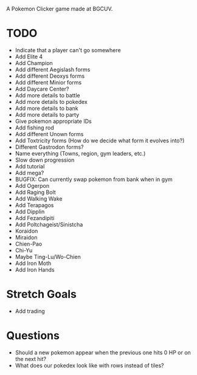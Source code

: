 A Pokemon Clicker game made at BGCUV.

# TODO

- Indicate that a player can't go somewhere
- Add Elite 4
- Add Champion
- Add different Aegislash forms
- Add different Deoxys forms
- Add different Minior forms
- Add Daycare Center?
- Add more details to battle
- Add more details to pokedex
- Add more details to bank
- Add more details to party
- Give pokemon appropriate IDs
- Add fishing rod
- Add different Unown forms
- Add Toxtricity forms (How do we decide what form it evolves into?)
- Different Gastrodon forms?
- Name everything (Towns, region, gym leaders, etc.)
- Slow down progression
- Add tutorial
- Add mega?
- BUGFIX: Can currently swap pokemon from bank when in gym
- Add Ogerpon
- Add Raging Bolt
- Add Walking Wake
- Add Terapagos
- Add Dipplin
- Add Fezandipiti
- Add Poltchageist/Sinistcha
- Koraidon
- Miraidon
- Chien-Pao
- Chi-Yu
- Maybe Ting-Lu/Wo-Chien
- Add Iron Moth
- Add Iron Hands

# Stretch Goals

- Add trading

# Questions

- Should a new pokemon appear when the previous one hits 0 HP or on the next hit?
- What does our pokedex look like with rows instead of tiles?
